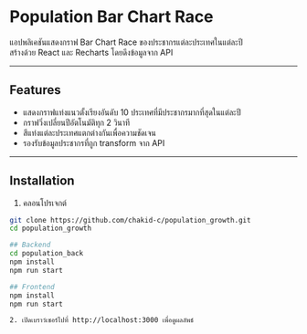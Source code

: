 # Population Bar Chart Race

แอปพลิเคชันแสดงกราฟ Bar Chart Race ของประชากรแต่ละประเทศในแต่ละปี  
สร้างด้วย React และ Recharts โดยดึงข้อมูลจาก API

---

## Features

- แสดงกราฟแท่งแนวตั้งเรียงอันดับ 10 ประเทศที่มีประชากรมากที่สุดในแต่ละปี  
- กราฟวิ่งเปลี่ยนปีอัตโนมัติทุก 2 วินาที  
- สีแท่งแต่ละประเทศแตกต่างกันเพื่อความชัดเจน  
- รองรับข้อมูลประชากรที่ถูก transform จาก API  

---

## Installation

1. คลอนโปรเจกต์

```bash
git clone https://github.com/chakid-c/population_growth.git
cd population_growth

## Backend
cd population_back
npm install
npm run start

## Frontend
npm install
npm run start

2. เปิดเบราว์เซอร์ไปที่ http://localhost:3000 เพื่อดูผลลัพธ์
